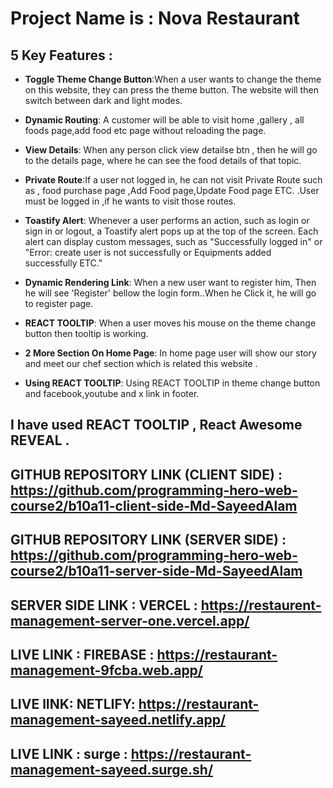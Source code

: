 # Project Name is : Nova Restaurant





## 5 Key Features :

- **Toggle Theme Change Button**:When a user wants to change the theme on this website, they can press the theme button. The website will then switch between dark and light modes.

- **Dynamic Routing**: A customer will be able to visit home ,gallery , all foods page,add food  etc page without reloading the page.

- **View Details**: When any person click view detailse btn , then he will go to the details page, where he can see the food details of that topic.

- **Private Route**:If a user not logged in, he can not visit Private Route such as , food purchase page ,Add Food page,Update Food page ETC. .User must be logged in ,if he wants to visit those routes.

- **Toastify Alert**: Whenever a user performs an action, such as login or sign in or logout, a Toastify alert pops up at the top of the screen. Each alert can display custom messages, such as "Successfully logged in" or "Error: create user is not successfully or Equipments added successfully ETC."

- **Dynamic Rendering Link**: When a new user want to register him, Then he will see  'Register' bellow the login form..When he Click it, he will go to register page.

- **REACT TOOLTIP**: When a user moves his mouse on the theme change button then tooltip is working. 




- **2 More Section On Home Page**: In home page user will show our story and meet our chef section which is related this website .



- **Using  REACT TOOLTIP**: Using  REACT TOOLTIP in theme change button and facebook,youtube and x link in footer.



## I have used REACT TOOLTIP , React Awesome REVEAL .

## GITHUB REPOSITORY LINK (CLIENT SIDE) : https://github.com/programming-hero-web-course2/b10a11-client-side-Md-SayeedAlam


## GITHUB REPOSITORY LINK (SERVER SIDE) : https://github.com/programming-hero-web-course2/b10a11-server-side-Md-SayeedAlam





## SERVER SIDE LINK : VERCEL : https://restaurent-management-server-one.vercel.app/





## LIVE LINK : FIREBASE : https://restaurant-management-9fcba.web.app/

## LIVE lINK: NETLIFY:  https://restaurant-management-sayeed.netlify.app/

## LIVE LINK : surge : https://restaurant-management-sayeed.surge.sh/